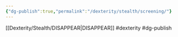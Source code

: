 ```yaml
---
{"dg-publish":true,"permalink":"/dexterity/stealth/screening/"}
---
```


[[Dexterity/Stealth/DISAPPEAR\|DISAPPEAR]]
#dexterity #dg-publish